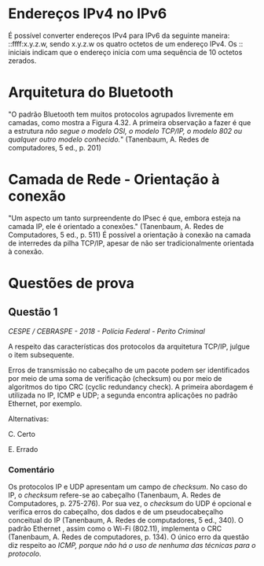 # Endereços IPv4 no IPv6

É possível converter endereços IPv4 para IPv6 da seguinte maneira: ::ffff:x.y.z.w, sendo x.y.z.w os quatro octetos de um endereço IPv4. Os :: iniciais indicam que o endereço inicia com uma sequência de 10 octetos zerados.

# Arquitetura do Bluetooth

"O padrão Bluetooth tem muitos protocolos agrupados livremente em camadas, como mostra a Figura 4.32. A primeira observação a fazer é que a estrutura _não segue o modelo OSI, o modelo TCP/IP, o modelo 802 ou qualquer outro modelo conhecido._" (Tanenbaum, A. Redes de computadores, 5 ed., p. 201)

# Camada de Rede - Orientação à conexão

"Um aspecto um tanto surpreendente do IPsec é que, embora esteja na camada IP, ele é orientado a conexões." (Tanenbaum, A. Redes de Computadores, 5 ed., p. 511) É possível a orientação à conexão na camada de interredes da pilha TCP/IP, apesar de não ser tradicionalmente orientada à conexão.

# Questões de prova

## Questão 1

*CESPE / CEBRASPE - 2018 - Polícia Federal - Perito Criminal*

A respeito das características dos protocolos da arquitetura TCP/IP, julgue o item subsequente.

Erros de transmissão no cabeçalho de um pacote podem ser identificados por meio de uma soma de verificação (checksum) ou por meio de algoritmos do tipo CRC (cyclic redundancy check). A primeira abordagem é utilizada no IP, ICMP e UDP; a segunda encontra aplicações no padrão Ethernet, por exemplo.

Alternativas:

C. Certo

E. Errado

### Comentário

Os protocolos IP e UDP apresentam um campo de *checksum*. No caso do IP, o *checksum* refere-se ao cabeçalho (Tanenbaum, A. Redes de Computadores, p. 275-276). Por sua vez, o *checksum* do UDP é opcional e verifica erros do cabeçalho, dos dados e de um pseudocabeçalho conceitual do IP (Tanenbaum, A. Redes de computadores, 5 ed., 340). O padrão Ethernet , assim como o Wi-Fi (802.11), implementa o CRC (Tanenbaum, A. Redes de computadores, p. 134). O único erro da questão diz respeito ao _ICMP, porque não há o uso de nenhuma das técnicas para o protocolo_.